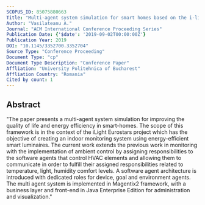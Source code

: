 ```yaml
---
SCOPUS_ID: 85075880663
Title: "Multi-agent system simulation for smart homes based on the i-light framework"
Author: "Vasilateanu A."
Journal: "ACM International Conference Proceeding Series"
Publication Date: {'$date': '2019-09-02T00:00:00Z'}
Publication Year: 2019
DOI: "10.1145/3352700.3352704"
Source Type: "Conference Proceeding"
Document Type: "cp"
Document Type Description: "Conference Paper"
Affliation: "University Politehnica of Bucharest"
Affliation Country: "Romania"
Cited by count: 1
---
```


## Abstract
"The paper presents a multi-agent system simulation for improving the quality of life and energy efficiency in smart-homes. The scope of this framework is in the context of the iLight Eurostars project which has the objective of creating an indoor monitoring system using energy-efficient smart luminaires. The current work extends the previous work in monitoring with the implementation of ambient control by assigning responsibilities to the software agents that control HVAC elements and allowing them to communicate in order to fulfill their assigned responsibilities related to temperature, light, humidity comfort levels. A software agent architecture is introduced with dedicated roles for device, goal and environment agents. The multi agent system is implemented in Magentix2 framework, with a business layer and front-end in Java Enterprise Edition for administration and visualization."
